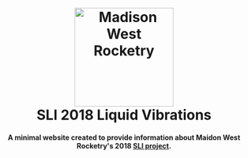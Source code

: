 <h1 align="center">
  <br>
  <a href="http://liquid.westrocketry.com/index.html"><img src="http://liquid.westrocketry.com/images/patch.png" alt="Madison West Rocketry" width="200"></a>
  <br>
  SLI 2018 Liquid Vibrations
  <br>
</h1>

<h4 align="center">A minimal website created to provide information about Maidon West Rocketry's 2018 <a href="https://www.nasa.gov/audience/forstudents/studentlaunch/home/index.html" target="_blank">SLI project</a>.</h4>
